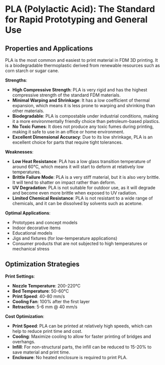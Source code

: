 # PLA (Polylactic Acid): The Standard for Rapid Prototyping and General Use

## Properties and Applications
PLA is the most common and easiest to print material in FDM 3D printing. It is a biodegradable thermoplastic derived from renewable resources such as corn starch or sugar cane.

**Strengths**:
- **High Compressive Strength**: PLA is very rigid and has the highest compressive strength of the standard FDM materials.
- **Minimal Warping and Shrinkage**: It has a low coefficient of thermal expansion, which means it is less prone to warping and shrinking than other materials.
- **Biodegradable**: PLA is compostable under industrial conditions, making it a more environmentally friendly choice than petroleum-based plastics.
- **No Toxic Fumes**: It does not produce any toxic fumes during printing, making it safe to use in an office or home environment.
- **Excellent Dimensional Accuracy**: Due to its low shrinkage, PLA is an excellent choice for parts that require tight tolerances.

**Weaknesses**:
- **Low Heat Resistance**: PLA has a low glass transition temperature of around 60°C, which means it will start to deform at relatively low temperatures.
- **Brittle Failure Mode**: PLA is a very stiff material, but it is also very brittle. It will tend to shatter on impact rather than deform.
- **UV Degradation**: PLA is not suitable for outdoor use, as it will degrade and become even more brittle when exposed to UV radiation.
- **Limited Chemical Resistance**: PLA is not resistant to a wide range of chemicals, and it can be dissolved by solvents such as acetone.

**Optimal Applications**:
- Prototypes and concept models
- Indoor decorative items
- Educational models
- Jigs and fixtures (for low-temperature applications)
- Consumer products that are not subjected to high temperatures or mechanical stress

## Optimization Strategies

**Print Settings**:
- **Nozzle Temperature**: 200-220°C
- **Bed Temperature**: 50-60°C
- **Print Speed**: 40-80 mm/s
- **Cooling Fan**: 100% after the first layer
- **Retraction**: 5-6 mm @ 40 mm/s

**Cost Optimization**:
- **Print Speed**: PLA can be printed at relatively high speeds, which can help to reduce print time and cost.
- **Cooling**: Maximize cooling to allow for faster printing of bridges and overhangs.
- **Infill**: For non-structural parts, the infill can be reduced to 15-20% to save material and print time.
- **Enclosure**: No heated enclosure is required to print PLA.
